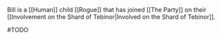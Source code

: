 Bill is a [[Human]] child [[Rogue]] that has joined [[The Party]] on their [[Involvement on the Shard of Tebinor|Involved on the Shard of Tebinor]].

#TODO